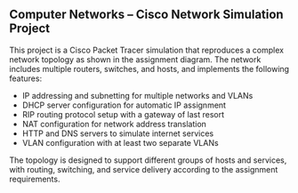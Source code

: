 ## Computer Networks – Cisco Network Simulation Project

This project is a Cisco Packet Tracer simulation that reproduces a complex network topology as shown in the assignment diagram. The network includes multiple routers, switches, and hosts, and implements the following features:

- IP addressing and subnetting for multiple networks and VLANs
- DHCP server configuration for automatic IP assignment
- RIP routing protocol setup with a gateway of last resort
- NAT configuration for network address translation
- HTTP and DNS servers to simulate internet services
- VLAN configuration with at least two separate VLANs

The topology is designed to support different groups of hosts and services, with routing, switching, and service delivery according to the assignment requirements.
